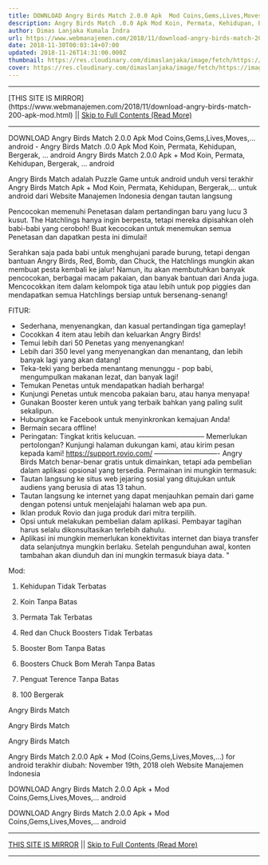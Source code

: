 ```yaml
---
title: DOWNLOAD Angry Birds Match 2.0.0 Apk  Mod Coins,Gems,Lives,Moves,... android
description: Angry Birds Match .0.0 Apk Mod Koin, Permata, Kehidupan, Bergerak, ... android
author: Dimas Lanjaka Kumala Indra
url: https://www.webmanajemen.com/2018/11/download-angry-birds-match-200-apk-mod.html
date: 2018-11-30T00:03:14+07:00
updated: 2018-11-26T14:31:00.000Z
thumbnail: https://res.cloudinary.com/dimaslanjaka/image/fetch/https://image.revdl.com/2017/angry-birds-match-1.png
cover: https://res.cloudinary.com/dimaslanjaka/image/fetch/https://image.revdl.com/2017/angry-birds-match-1.png
---
```


<hr/> [THIS SITE IS MIRROR](https://www.webmanajemen.com/2018/11/download-angry-birds-match-200-apk-mod.html) || <a href="https://www.webmanajemen.com/2018/11/download-angry-birds-match-200-apk-mod.html" rel="follow" class="button" id="read-more">Skip to Full Contents (Read More)</a> <hr/> DOWNLOAD Angry Birds Match 2.0.0 Apk  Mod Coins,Gems,Lives,Moves,... android - Angry Birds Match .0.0 Apk Mod Koin, Permata, Kehidupan, Bergerak, ... android Angry Birds Match 2.0.0 Apk + Mod Koin, Permata, Kehidupan, Bergerak, ... android 
  
  
  
  Angry Birds Match adalah Puzzle Game untuk android 
 unduh versi terakhir Angry Birds Match Apk + Mod Koin, Permata, Kehidupan, Bergerak,… untuk android dari Website Manajemen Indonesia dengan tautan langsung 
  
  Pencocokan memenuhi Penetasan dalam pertandingan baru yang lucu 3 kusut.  The Hatchlings hanya ingin berpesta, tetapi mereka dipisahkan oleh babi-babi yang ceroboh!  Buat kecocokan untuk menemukan semua Penetasan dan dapatkan pesta ini dimulai! 
  
  Serahkan saja pada babi untuk menghujani parade burung, tetapi dengan bantuan Angry Birds, Red, Bomb, dan Chuck, the Hatchlings mungkin akan membuat pesta kembali ke jalur!  Namun, itu akan membutuhkan banyak pencocokan, berbagai macam pakaian, dan banyak bantuan dari Anda juga.  Mencocokkan item dalam kelompok tiga atau lebih untuk pop piggies dan mendapatkan semua Hatchlings bersiap untuk bersenang-senang! 
  
  FITUR: 
 - Sederhana, menyenangkan, dan kasual pertandingan tiga gameplay! 
 - Cocokkan 4 item atau lebih dan keluarkan Angry Birds! 
 - Temui lebih dari 50 Penetas yang menyenangkan! 
 - Lebih dari 350 level yang menyenangkan dan menantang, dan lebih banyak lagi yang akan datang! 
 - Teka-teki yang berbeda menantang menunggu - pop babi, mengumpulkan makanan lezat, dan banyak lagi! 
 - Temukan Penetas untuk mendapatkan hadiah berharga! 
 - Kunjungi Penetas untuk mencoba pakaian baru, atau hanya menyapa! 
 - Gunakan Booster keren untuk yang terbaik bahkan yang paling sulit sekalipun. 
 - Hubungkan ke Facebook untuk menyinkronkan kemajuan Anda! 
 - Bermain secara offline! 
 - Peringatan: Tingkat kritis kelucuan. 
 —————————– 
 Memerlukan pertolongan?  Kunjungi halaman dukungan kami, atau kirim pesan kepada kami!  https://support.rovio.com/ 
 —————————- 
 Angry Birds Match benar-benar gratis untuk dimainkan, tetapi ada pembelian dalam aplikasi opsional yang tersedia. 
 Permainan ini mungkin termasuk: 
 - Tautan langsung ke situs web jejaring sosial yang ditujukan untuk audiens yang berusia di atas 13 tahun. 
 - Tautan langsung ke internet yang dapat menjauhkan pemain dari game dengan potensi untuk menjelajahi halaman web apa pun. 
 - Iklan produk Rovio dan juga produk dari mitra terpilih. 
 - Opsi untuk melakukan pembelian dalam aplikasi.  Pembayar tagihan harus selalu dikonsultasikan terlebih dahulu. 
 - Aplikasi ini mungkin memerlukan konektivitas internet dan biaya transfer data selanjutnya mungkin berlaku.  Setelah pengunduhan awal, konten tambahan akan diunduh dan ini mungkin termasuk biaya data. " 
  
  Mod: 
  
  
  1. Kehidupan Tidak Terbatas 
  
  2. Koin Tanpa Batas 
  
  3. Permata Tak Terbatas 
  
  4. Red dan Chuck Boosters Tidak Terbatas 
  
  5. Booster Bom Tanpa Batas 
  
  6. Boosters Chuck Bom Merah Tanpa Batas 
  
  7. Penguat Terence Tanpa Batas 
  
  8. 100 Bergerak 
  
  
  
    
  Angry Birds Match 
  
  
    
  Angry Birds Match 
  
  
    
  Angry Birds Match 
  
  
  Angry Birds Match 2.0.0 Apk + Mod (Coins,Gems,Lives,Moves,…) for android terakhir diubah: November 19th, 2018 oleh Website Manajemen Indonesia 
  
  
  
DOWNLOAD Angry Birds Match 2.0.0 Apk + Mod Coins,Gems,Lives,Moves,... android
  
 DOWNLOAD Angry Birds Match 2.0.0 Apk + Mod Coins,Gems,Lives,Moves,... android <hr/> [THIS SITE IS MIRROR](https://www.webmanajemen.com/2018/11/download-angry-birds-match-200-apk-mod.html) || <a href="https://www.webmanajemen.com/2018/11/download-angry-birds-match-200-apk-mod.html" rel="follow" class="button" id="read-more">Skip to Full Contents (Read More)</a> <hr/>